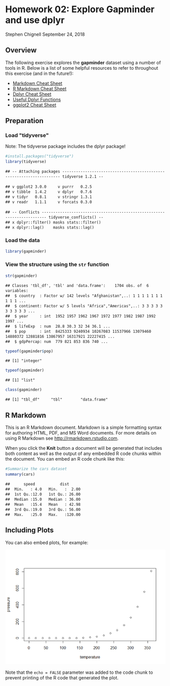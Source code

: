 Homework 02: Explore Gapminder and use dplyr
================
Stephen Chignell
September 24, 2018

Overview
--------

The following exercise explores the **gapminder** dataset using a number of tools in R. Below is a list of some helpful resources to refer to throughout this exercise (and in the future!):

-   [Markdown Cheat Sheet](https://github.com/adam-p/markdown-here/wiki/Markdown-Cheatsheet)
-   [R Markdown Cheat Sheet](https://www.rstudio.com/wp-content/uploads/2016/03/rmarkdown-cheatsheet-2.0.pdf)
-   [Dplyr Cheat Sheet](https://www.rstudio.com/wp-content/uploads/2015/02/data-wrangling-cheatsheet.pdf)
-   [Useful Dplyr Functions](https://www.r-bloggers.com/useful-dplyr-functions-wexamples/)
-   [ggplot2 Cheat Sheet](https://www.rstudio.com/wp-content/uploads/2015/03/ggplot2-cheatsheet.pdf)

Preparation
-----------

### Load "tidyverse"

Note: The tidyverse package includes the dplyr package!

``` r
#install.packages("tidyverse")
library(tidyverse)
```

    ## -- Attaching packages --------------------------------------------------------------------- tidyverse 1.2.1 --

    ## v ggplot2 3.0.0     v purrr   0.2.5
    ## v tibble  1.4.2     v dplyr   0.7.6
    ## v tidyr   0.8.1     v stringr 1.3.1
    ## v readr   1.1.1     v forcats 0.3.0

    ## -- Conflicts ------------------------------------------------------------------------ tidyverse_conflicts() --
    ## x dplyr::filter() masks stats::filter()
    ## x dplyr::lag()    masks stats::lag()

### Load the data

``` r
library(gapminder)
```

### View the structure using the `str` function

``` r
str(gapminder)
```

    ## Classes 'tbl_df', 'tbl' and 'data.frame':    1704 obs. of  6 variables:
    ##  $ country  : Factor w/ 142 levels "Afghanistan",..: 1 1 1 1 1 1 1 1 1 1 ...
    ##  $ continent: Factor w/ 5 levels "Africa","Americas",..: 3 3 3 3 3 3 3 3 3 3 ...
    ##  $ year     : int  1952 1957 1962 1967 1972 1977 1982 1987 1992 1997 ...
    ##  $ lifeExp  : num  28.8 30.3 32 34 36.1 ...
    ##  $ pop      : int  8425333 9240934 10267083 11537966 13079460 14880372 12881816 13867957 16317921 22227415 ...
    ##  $ gdpPercap: num  779 821 853 836 740 ...

``` r
typeof(gapminder$pop)
```

    ## [1] "integer"

``` r
typeof(gapminder)
```

    ## [1] "list"

``` r
class(gapminder)
```

    ## [1] "tbl_df"     "tbl"        "data.frame"

R Markdown
----------

This is an R Markdown document. Markdown is a simple formatting syntax for authoring HTML, PDF, and MS Word documents. For more details on using R Markdown see <http://rmarkdown.rstudio.com>.

When you click the **Knit** button a document will be generated that includes both content as well as the output of any embedded R code chunks within the document. You can embed an R code chunk like this:

``` r
#Summarize the cars dataset
summary(cars)
```

    ##      speed           dist       
    ##  Min.   : 4.0   Min.   :  2.00  
    ##  1st Qu.:12.0   1st Qu.: 26.00  
    ##  Median :15.0   Median : 36.00  
    ##  Mean   :15.4   Mean   : 42.98  
    ##  3rd Qu.:19.0   3rd Qu.: 56.00  
    ##  Max.   :25.0   Max.   :120.00

Including Plots
---------------

You can also embed plots, for example:

![](hw02-schignel_files/figure-markdown_github/pressure-1.png)

Note that the `echo = FALSE` parameter was added to the code chunk to prevent printing of the R code that generated the plot.
